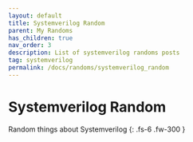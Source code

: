 ```yaml
---
layout: default
title: Systemverilog Random
parent: My Randoms
has_children: true
nav_order: 3
description: List of systemverilog randoms posts
tag: systemverilog
permalink: /docs/randoms/systemverilog_random
---
```


# Systemverilog Random
Random things about Systemverilog
{: .fs-6 .fw-300 }

